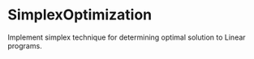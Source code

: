 # SimplexOptimization
Implement simplex technique for determining optimal solution to Linear programs.
